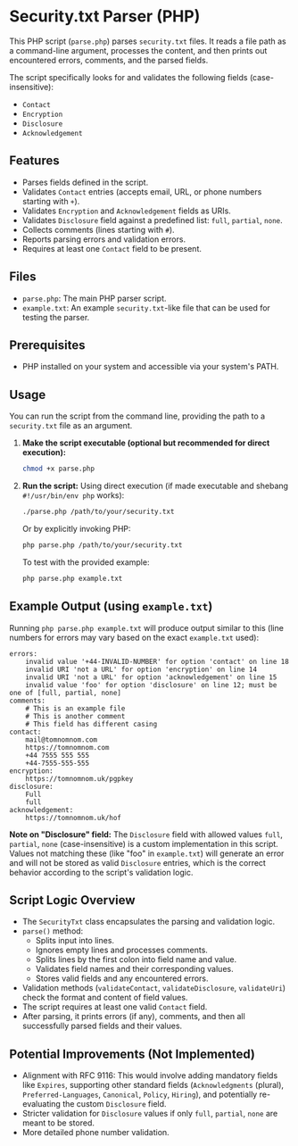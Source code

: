 # Security.txt Parser (PHP)

This PHP script (`parse.php`) parses `security.txt` files. It reads a file path as a command-line argument, processes the content, and then prints out encountered errors, comments, and the parsed fields.

The script specifically looks for and validates the following fields (case-insensitive):
-   `Contact`
-   `Encryption`
-   `Disclosure`
-   `Acknowledgement`

## Features

-   Parses fields defined in the script.
-   Validates `Contact` entries (accepts email, URL, or phone numbers starting with `+`).
-   Validates `Encryption` and `Acknowledgement` fields as URIs.
-   Validates `Disclosure` field against a predefined list: `full`, `partial`, `none`.
-   Collects comments (lines starting with `#`).
-   Reports parsing errors and validation errors.
-   Requires at least one `Contact` field to be present.

## Files

-   `parse.php`: The main PHP parser script.
-   `example.txt`: An example `security.txt`-like file that can be used for testing the parser.

## Prerequisites

-   PHP installed on your system and accessible via your system's PATH.

## Usage

You can run the script from the command line, providing the path to a `security.txt` file as an argument.

1.  **Make the script executable (optional but recommended for direct execution):**
    ```bash
    chmod +x parse.php
    ```

2.  **Run the script:**
    Using direct execution (if made executable and shebang `#!/usr/bin/env php` works):
    ```bash
    ./parse.php /path/to/your/security.txt
    ```
    Or by explicitly invoking PHP:
    ```bash
    php parse.php /path/to/your/security.txt
    ```

    To test with the provided example:
    ```bash
    php parse.php example.txt
    ```

## Example Output (using `example.txt`)

Running `php parse.php example.txt` will produce output similar to this (line numbers for errors may vary based on the exact `example.txt` used):

```
errors:
	invalid value '+44-INVALID-NUMBER' for option 'contact' on line 18
	invalid URI 'not a URL' for option 'encryption' on line 14
	invalid URI 'not a URL' for option 'acknowledgement' on line 15
	invalid value 'foo' for option 'disclosure' on line 12; must be one of [full, partial, none]
comments:
	# This is an example file
	# This is another comment
	# This field has different casing
contact:
	mail@tomnomnom.com
	https://tomnomnom.com
	+44 7555 555 555
	+44-7555-555-555
encryption:
	https://tomnomnom.uk/pgpkey
disclosure:
	Full
	full
acknowledgement:
	https://tomnomnom.uk/hof
```

**Note on "Disclosure" field:** The `Disclosure` field with allowed values `full`, `partial`, `none` (case-insensitive) is a custom implementation in this script. Values not matching these (like "foo" in `example.txt`) will generate an error and will not be stored as valid `Disclosure` entries, which is the correct behavior according to the script's validation logic.

## Script Logic Overview

-   The `SecurityTxt` class encapsulates the parsing and validation logic.
-   `parse()` method:
    -   Splits input into lines.
    -   Ignores empty lines and processes comments.
    -   Splits lines by the first colon into field name and value.
    -   Validates field names and their corresponding values.
    -   Stores valid fields and any encountered errors.
-   Validation methods (`validateContact`, `validateDisclosure`, `validateUri`) check the format and content of field values.
-   The script requires at least one valid `Contact` field.
-   After parsing, it prints errors (if any), comments, and then all successfully parsed fields and their values.

## Potential Improvements (Not Implemented)

-   Alignment with RFC 9116: This would involve adding mandatory fields like `Expires`, supporting other standard fields (`Acknowledgments` (plural), `Preferred-Languages`, `Canonical`, `Policy`, `Hiring`), and potentially re-evaluating the custom `Disclosure` field.
-   Stricter validation for `Disclosure` values if only `full`, `partial`, `none` are meant to be stored.
-   More detailed phone number validation.
